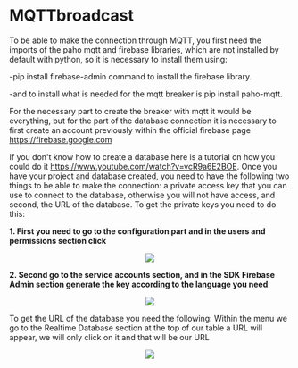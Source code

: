 # MQTTbroadcast
To be able to make the connection through MQTT, you first need the imports of the paho mqtt and firebase libraries, which are not installed by default with python, so it is necessary to install them using:

-pip install firebase-admin command to install the firebase library. 

-and to install what is needed for the mqtt breaker is pip install paho-mqtt.

For the necessary part to create the breaker with mqtt it would be everything,
but for the part of the database connection it is necessary to first create an account previously within the official firebase page https://firebase.google.com

If you don't know how to create a database here is a tutorial on how you could do it https://www.youtube.com/watch?v=vcR9a6E2BOE. Once you have your project and database created, you need to have the following two things to be able to make the connection: a private access key that you can use to connect to the database, otherwise you will not have access, and second, the URL of the database.
To get the private keys you need to do this:

**1. First you need to go to the configuration part and in the users and permissions section click**
<p align="center"> 
  <img src="https://user-images.githubusercontent.com/102833881/161350808-eccbd31d-21ba-4450-a4af-c022290da39f.png" /> 
</p>

**2. Second go to the service accounts section, and in the SDK Firebase Admin section generate the key according to the language you need**
<p align="center"> 
  <img src="https://user-images.githubusercontent.com/102833881/161350495-5ac4ba06-8fce-474d-85bd-63b43cdfeb46.png" /> 
</p>
To get the URL of the database you need the following:
Within the menu we go to the Realtime Database section at the top of our table a URL will appear, we will only click on it and that will be our URL


<p align="center"> 
  <img src="https://user-images.githubusercontent.com/102833881/161352354-6ac837e3-878a-4b76-ae15-a4b18a913f40.png" /> 


